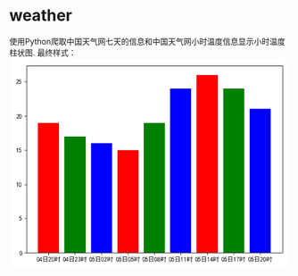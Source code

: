 # weather
使用Python爬取中国天气网七天的信息和中国天气网小时温度信息显示小时温度柱状图.
最终样式：
![样式](https://github.com/czz1233/weather/blob/master/Img/myplot.png)
